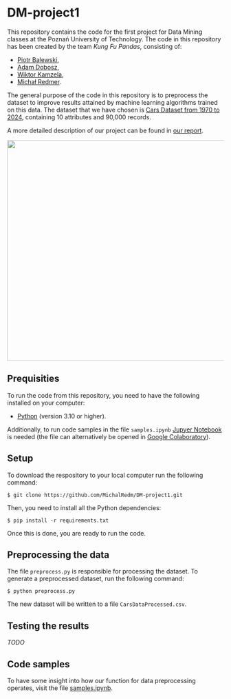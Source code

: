 # DM-project1

This repository contains the code for the first project for Data Mining classes at the Poznań University of Technology. The code in this repository has been created by the team *Kung Fu Pandas*, consisting of:
- [Piotr Balewski](https://github.com/PBalewski),
- [Adam Dobosz](https://github.com/addobosz),
- [Wiktor Kamzela](https://github.com/Wector1),
- [Michał Redmer](https://github.com/MichalRedm).

The general purpose of the code in this repository is to preprocess the dataset to improve results attained by machine learning algorithms trained on this data. The dataset that we have chosen is [Cars Dataset from 1970 to 2024](https://www.kaggle.com/datasets/meruvulikith/90000-cars-data-from-1970-to-2024), containing 10 attributes and 90,000 records.

A more detailed description of our project can be found in [our report](https://github.com/MichalRedm/DM-project1/blob/main/Kung_Fu_Pandas.pdf).

<img src="https://th.bing.com/th/id/OIG2.26ZnBEQYoNzIV2nJ2hJO?pid=ImgGn" style="width: 512px;" />

## Prequisities

To run the code from this repository, you need to have the following installed on your computer:
- [Python](https://www.python.org/downloads/) (version 3.10 or higher).

Additionally, to run code samples in the file `samples.ipynb` [Jupyer Notebook](https://jupyter.org/install) is needed (the file can alternatively be opened in [Google Colaboratory](https://colab.research.google.com/)).

## Setup

To download the respository to your local computer run the following command:

```
$ git clone https://github.com/MichalRedm/DM-project1.git
```

Then, you need to install all the Python dependencies:

```
$ pip install -r requirements.txt
```

Once this is done, you are ready to run the code.

## Preprocessing the data

The file `preprocess.py` is responsible for processing the dataset. To generate a preprocessed dataset, run the following command:
```
$ python preprocess.py
```
The new dataset will be written to a file `CarsDataProcessed.csv`.

## Testing the results

*TODO*

## Code samples

To have some insight into how our function for data preprocessing operates, visit the file [samples.ipynb](https://github.com/MichalRedm/DM-project1/blob/main/samples.ipynb).
